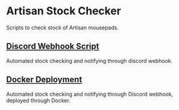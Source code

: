 # Artisan Stock Checker

Scripts to check stock of Artisan mousepads.

## [Discord Webhook Script](./docs/discord_webhook_script.md)

Automated stock checking and notifying through discord webhook.

## [Docker Deployment](./docs/docker.md)

Automated stock checking and notifying through Discord webhook, deployed through Docker.